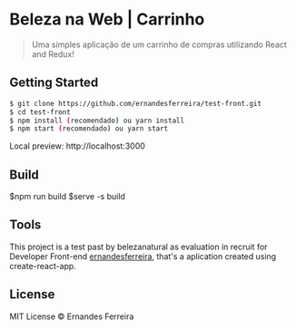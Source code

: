 # Beleza na Web | Carrinho

> Uma simples aplicação de um carrinho de compras utilizando React and Redux!

## Getting Started

```sh
$ git clone https://github.com/ernandesferreira/test-front.git
$ cd test-front
$ npm install (recomendado) ou yarn install
$ npm start (recomendado) ou yarn start
```
Local preview: http://localhost:3000

## Build

$npm run build
$serve -s build

## Tools

This project is a test past by belezanatural as evaluation in recruit for Developer Front-end [ernandesferreira](https://github.com/ernandesferreira), that's a aplication created using create-react-app.

## License

MIT License © Ernandes Ferreira
